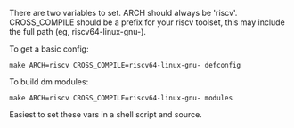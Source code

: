 There are two variables to set.  ARCH should always be 'riscv'.  CROSS_COMPILE should be a prefix
for your riscv toolset, this may include the full path (eg, riscv64-linux-gnu-).

To get a basic config:

	make ARCH=riscv CROSS_COMPILE=riscv64-linux-gnu- defconfig
	
To build dm modules:

	make ARCH=riscv CROSS_COMPILE=riscv64-linux-gnu- modules

Easiest to set these vars in a shell script and source.
